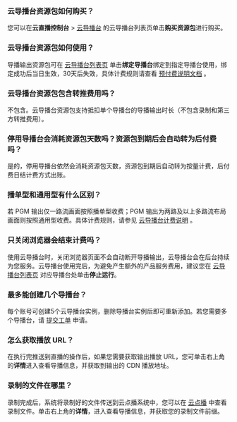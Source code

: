 [](id:q1)
### 云导播台资源包如何购买？
您可以在**云直播控制台** > [云导播台](https://console.cloud.tencent.com/live/caster) 的云导播台列表页单击**购买资源包**进行购买。

[](id:q2)

### 云导播台资源包如何使用？
导播输出资源包可在 [云导播台列表页](https://console.cloud.tencent.com/live/caster) 单击**绑定导播台**绑定到指定导播台使用，绑定成功后当日生效，30天后失效，具体计费规则请查看 [预付费说明文档](https://cloud.tencent.com/document/product/267/48122) 。

[](id:q3)
### 云导播台资源包包含转推费用吗？
不包含。云导播台资源包支持抵扣单个导播台的导播输出时长（不包含录制和第三方转推费用）。

[](id:q4)
### 停用导播台会消耗资源包天数吗？资源包到期后会自动转为后付费吗？
是的，停用导播台依然会消耗资源包天数，资源包到期后自动转为按量计费，后付费日结计费方式出账。

[](id:q5)

### 播单型和通用型有什么区别？
若 PGM 输出仅一路流画面按照播单型收费；PGM 输出为两路及以上多路流布局画面则按照通用型收费。具体计费规则，请参见 [云导播台计费说明](https://cloud.tencent.com/document/product/267/42167) 。

[](id:q6)
### 只关闭浏览器会结束计费吗？
使用云导播台时，关闭浏览器页面不会自动断开导播输出，云导播台会在后台持续为您服务。云导播台使用完后，为避免产生额外的产品服务费用，建议您在 [云导播台列表页](https://console.cloud.tencent.com/live/caster) 对应导播台处单击**停止运行**。

[](id:q7)
### 最多能创建几个导播台？
每个账号可创建5个云导播台实例，删除导播台实例后即可重新添加。若您需要多个导播台，请 [提交工单](https://console.cloud.tencent.com/workorder/category) 申请。

[](id:q8)
### 怎么获取播放 URL？
在执行完推送到直播的操作后，如果您需要获取输出播放 URL，您可单击右上角的**详情**进入查看导播信息，并获取到输出的 CDN 播放地址。

[](id:q9)
### 录制的文件在哪里？
录制完成后，系统将录制好的文件传送到云点播系统中，您可以在 [云点播](https://console.cloud.tencent.com/vod/overview) 中查看录制文件。单击右上角的**详情**，进入查看导播信息，并获取您的录制文件前缀。
